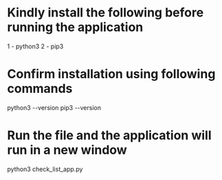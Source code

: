 # Kindly install the following before running the application

1 - python3
2 - pip3

# Confirm installation using following commands

python3 --version
pip3 --version

# Run the file and the application will run in a new window

python3 check_list_app.py
